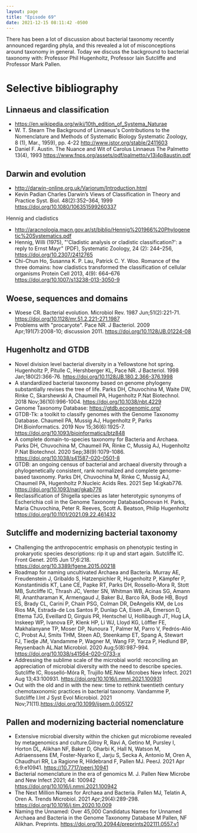 ```yaml
---
layout: page
title: "Episode 69"
date: 2021-12-15 08:11:42 -0500
---
```


There has been a lot of discussion about bacterial taxonomy recently announced regarding phyla, and this revealed a lot of misconceptions around taxonomy in general. Today we discuss the background to bacterial taxonomy with: Professor Phil Hugenholtz, Professor Iain Sutcliffe and Professor Mark Pallen.

# Selective bibliography

## Linnaeus and classification

- https://en.wikipedia.org/wiki/10th_edition_of_Systema_Naturae
- W. T. Stearn The Background of Linnaeus's Contributions to the Nomenclature and Methods of Systematic Biology Systematic Zoology, 8 (1), Mar., 1959), pp. 4-22 http://www.jstor.org/stable/2411603
- Daniel F. Austin. The Nuance and Wit of Carolus Linnaeus The Palmetto 13(4), 1993 https://www.fnps.org/assets/pdf/palmetto/v13i4p8austin.pdf

## Darwin and evolution

- http://darwin-online.org.uk/Variorum/Introduction.html
- Kevin Padian Charles Darwin’s Views of Classification in Theory and Practice Syst. Biol. 48(2):352–364, 1999 https://doi.org/10.1080/106351599260337

Hennig and cladistics

- http://aracnologia.macn.gov.ar/st/biblio/Hennig%201966%20Phylogenetic%20Systematics.pdf
- Hennig, Willi (1975), "'Cladistic analysis or cladistic classification?': a reply to Ernst Mayr" (PDF), Systematic Zoology, 24 (2): 244–256, https://doi.org/10.2307/2412765
- Chi-Chun Ho, Susanna K. P. Lau, Patrick C. Y. Woo. Romance of the three domains: how cladistics transformed the classification of cellular organisms Protein Cell 2013, 4(9): 664–676 https://doi.org/10.1007/s13238-013-3050-9

## Woese, sequences and domains

- Woese CR. Bacterial evolution. Microbiol Rev. 1987 Jun;51(2):221-71. https://doi.org/10.1128/mr.51.2.221-271.1987
- Problems with "procaryote". Pace NR. J Bacteriol. 2009 Apr;191(7):2008-10; discussion 2011. https://doi.org/10.1128/JB.01224-08

## Hugenholtz and GTDB

- Novel division level bacterial diversity in a Yellowstone hot spring. Hugenholtz P, Pitulle C, Hershberger KL, Pace NR. J Bacteriol. 1998 Jan;180(2):366-76. https://doi.org/10.1128/JB.180.2.366-376.1998
- A standardized bacterial taxonomy based on genome phylogeny substantially revises the tree of life. Parks DH, Chuvochina M, Waite DW, Rinke C, Skarshewski A, Chaumeil PA, Hugenholtz P.Nat Biotechnol. 2018 Nov;36(10):996-1004. https://doi.org/10.1038/nbt.4229
- Genome Taxonomy Database: https://gtdb.ecogenomic.org/
- GTDB-Tk: a toolkit to classify genomes with the Genome Taxonomy Database. Chaumeil PA, Mussig AJ, Hugenholtz P, Parks DH.Bioinformatics. 2019 Nov 15;36(6):1925-7. https://doi.org/10.1093/bioinformatics/btz848
- A complete domain-to-species taxonomy for Bacteria and Archaea. Parks DH, Chuvochina M, Chaumeil PA, Rinke C, Mussig AJ, Hugenholtz P.Nat Biotechnol. 2020 Sep;38(9):1079-1086. https://doi.org/10.1038/s41587-020-0501-8
- GTDB: an ongoing census of bacterial and archaeal diversity through a phylogenetically consistent, rank normalized and complete genome-based taxonomy. Parks DH, Chuvochina M, Rinke C, Mussig AJ, Chaumeil PA, Hugenholtz P.Nucleic Acids Res. 2021 Sep 14:gkab776. https://doi.org/10.1093/nar/gkab776
- Reclassification of Shigella species as later heterotypic synonyms of Escherichia coli in the Genome Taxonomy DatabaseDonovan H. Parks, Maria Chuvochina, Peter R. Reeves, Scott A. Beatson, Philip Hugenholtz https://doi.org/10.1101/2021.09.22.461432

## Sutcliffe and modernizing bacterial taxonomy

- Challenging the anthropocentric emphasis on phenotypic testing in prokaryotic species descriptions: rip it up and start again. Sutcliffe IC. Front Genet. 2015 Jun 17;6:218. https://doi.org/10.3389/fgene.2015.00218
- Roadmap for naming uncultivated Archaea and Bacteria. Murray AE, Freudenstein J, Gribaldo S, Hatzenpichler R, Hugenholtz P, Kämpfer P, Konstantinidis KT, Lane CE, Papke RT, Parks DH, Rossello-Mora R, Stott MB, Sutcliffe IC, Thrash JC, Venter SN, Whitman WB, Acinas SG, Amann RI, Anantharaman K, Armengaud J, Baker BJ, Barco RA, Bode HB, Boyd ES, Brady CL, Carini P, Chain PSG, Colman DR, DeAngelis KM, de Los Rios MA, Estrada-de Los Santos P, Dunlap CA, Eisen JA, Emerson D, Ettema TJG, Eveillard D, Girguis PR, Hentschel U, Hollibaugh JT, Hug LA, Inskeep WP, Ivanova EP, Klenk HP, Li WJ, Lloyd KG, Löffler FE, Makhalanyane TP, Moser DP, Nunoura T, Palmer M, Parro V, Pedrós-Alió C, Probst AJ, Smits THM, Steen AD, Steenkamp ET, Spang A, Stewart FJ, Tiedje JM, Vandamme P, Wagner M, Wang FP, Yarza P, Hedlund BP, Reysenbach AL.Nat Microbiol. 2020 Aug;5(8):987-994. https://doi.org/10.1038/s41564-020-0733-x
- Addressing the sublime scale of the microbial world: reconciling an appreciation of microbial diversity with the need to describe species. Sutcliffe IC, Rosselló-Móra R, Trujillo ME.New Microbes New Infect. 2021 Aug 13;43:100931. https://doi.org/10.1016/j.nmni.2021.100931
- Out with the old and in with the new: time to rethink twentieth century chemotaxonomic practices in bacterial taxonomy. Vandamme P, Sutcliffe I.Int J Syst Evol Microbiol. 2021 Nov;71(11).https://doi.org/10.1099/ijsem.0.005127

## Pallen and modernizing bacterial nomenclature

- Extensive microbial diversity within the chicken gut microbiome revealed by metagenomics and culture.Gilroy R, Ravi A, Getino M, Pursley I, Horton DL, Alikhan NF, Baker D, Gharbi K, Hall N, Watson M, Adriaenssens EM, Foster-Nyarko E, Jarju S, Secka A, Antonio M, Oren A, Chaudhuri RR, La Ragione R, Hildebrand F, Pallen MJ. PeerJ. 2021 Apr 6;9:e10941. https://10.7717/peerj.10941
- Bacterial nomenclature in the era of genomics M. J. Pallen New Microbe and New Infect 2021; 44: 100942 https://doi.org/10.1016/j.nmni.2021.100942
- The Next Million Names for Archaea and Bacteria. Pallen MJ, Telatin A, Oren A. Trends Microbiol. 2021 Apr;29(4):289-298. https://doi.org/10.1016/j.tim.2020.10.009
- Naming the Unnamed: Over 45,000 Candidatus Names for Unnamed Archaea and Bacteria in the Genome Taxonomy Database M Pallen, NF Alikhan. Preprints. https://doi.org/10.20944/preprints202111.0557.v1
